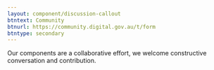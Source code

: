 ```yaml
---
layout: component/discussion-callout
btntext: Community
btnurl: https://community.digital.gov.au/t/form
btntype: secondary
---
```


Our components are a collaborative effort, we welcome constructive conversation and contribution.
